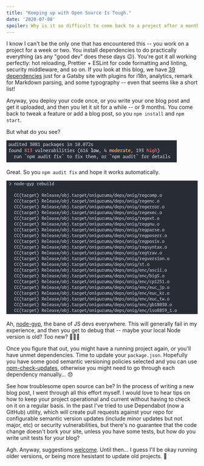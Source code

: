 ```yaml
---
title: "Keeping up with Open Source Is Tough."
date: '2020-07-08'
spoiler: Why is it so difficult to come back to a project after a month or two?
---
```


I know I can't be the only one that has encountered this -- you work on a project for a week or two. You install dependencies to do practically everything (as any "good dev" does these days 😉). You're got it all working perfectly: hot reloading, Prettier + ESLint for code formatting and linting, security middleware, and so on. If you look at this blog, we have [39 dependencies](https://github.com/hjdarnel/overly-enthusiastic/blob/master/package.json) just for a Gatsby site with plugins for i18n, analytics, remark for Markdown parsing, and some typography -- even that seems like a short list!

Anyway, you deploy your code once, or you write your one blog post and get it uploaded, and then you let it sit for a while -- or 9 months. You come back to tweak a feature or add a blog post, so you `npm install` and `npm start`.

But what do you see?

![A terminal window with text "audited 3081 packages in 11 seconds, found 813 vulnerabilities"](./vulnerabilities.png)

Great. So you `npm audit fix` and hope it works automatically.

![A terminal window with text "node-gyp rebuild" followed by lines of lower level code](./node-gyp.png)

Ah, [node-gyp](https://github.com/nodejs/node-gyp), the bane of JS devs everywhere. This will generally fail in my experience, and then you get to debug that -- maybe your local Node version is old? Too new? 🤷🏼‍♂️

Once you figure that out, you might have a running project again, or you'll have unmet dependencies. Time to update your `package.json`. Hopefully you have some good semantic versioning policies selected and you can use [npm-check-updates](https://www.npmjs.com/package/npm-check-updates), otherwise you might need to go through each dependency manually... 😞

See how troublesome open source can be? In the process of writing a new blog post, I went through all this effort myself. I would love to hear tips on how to keep your project operational and current without having to check on it on a regular basis. In the past I've tried to use Dependabot (now a GitHub) utility, which will create pull requests against your repo for configurable semantic version updates (include minor updates but not major, etc) or security vulnerabilities, but there's no guarantee that the code change doesn't bork your site, unless you have some tests, but how do you write unit tests for your blog?

Agh. Anyway, suggestions [welcome](https://www.twitter.com/hjdarnel). Until then... I guess I'll be okay running older versions, or being more hesistant to update old projects. 😬
